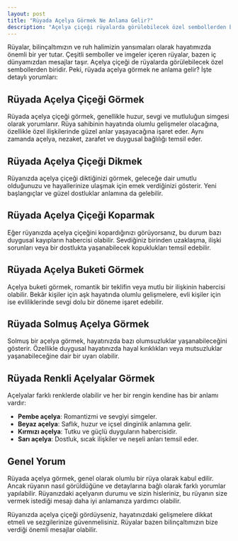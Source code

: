 ```yaml
---
layout: post
title: "Rüyada Açelya Görmek Ne Anlama Gelir?"
description: "Açelya çiçeği rüyalarda görülebilecek özel sembollerden biridir. Peki, rüyada açelya görmek ne anlama gelir?"
---
```


Rüyalar, bilinçaltımızın ve ruh halimizin yansımaları olarak hayatımızda önemli bir yer tutar. Çeşitli semboller ve imgeler içeren rüyalar, bazen iç dünyamızdan mesajlar taşır. Açelya çiçeği de rüyalarda görülebilecek özel sembollerden biridir. Peki, rüyada açelya görmek ne anlama gelir? İşte detaylı yorumları:

## Rüyada Açelya Çiçeği Görmek

Rüyada açelya çiçeği görmek, genellikle huzur, sevgi ve mutluluğun simgesi olarak yorumlanır. Rüya sahibinin hayatında olumlu gelişmeler olacağına, özellikle özel ilişkilerinde güzel anlar yaşayacağına işaret eder. Aynı zamanda açelya, nezaket, zarafet ve duygusal bağlılığı temsil eder.

## Rüyada Açelya Çiçeği Dikmek

Rüyanızda açelya çiçeği diktiğinizi görmek, geleceğe dair umutlu olduğunuzu ve hayallerinize ulaşmak için emek verdiğinizi gösterir. Yeni başlangıçlar ve güzel dostluklar anlamına da gelebilir.

## Rüyada Açelya Çiçeği Koparmak

Eğer rüyanızda açelya çiçeğini kopardığınızı görüyorsanız, bu durum bazı duygusal kayıpların habercisi olabilir. Sevdiğiniz birinden uzaklaşma, ilişki sorunları veya bir dostlukta yaşanabilecek kopuklukları temsil edebilir.

## Rüyada Açelya Buketi Görmek

Açelya buketi görmek, romantik bir teklifin veya mutlu bir ilişkinin habercisi olabilir. Bekâr kişiler için aşk hayatında olumlu gelişmelere, evli kişiler için ise evliliklerinde sevgi dolu bir döneme işaret edebilir.

## Rüyada Solmuş Açelya Görmek

Solmuş bir açelya görmek, hayatınızda bazı olumsuzluklar yaşanabileceğini gösterir. Özellikle duygusal hayatınızda hayal kırıklıkları veya mutsuzluklar yaşanabileceğine dair bir uyarı olabilir.

## Rüyada Renkli Açelyalar Görmek

Açelyalar farklı renklerde olabilir ve her bir rengin kendine has bir anlamı vardır:

- **Pembe açelya**: Romantizmi ve sevgiyi simgeler.
- **Beyaz açelya**: Saflık, huzur ve içsel dinginlik anlamına gelir.
- **Kırmızı açelya**: Tutku ve güçlü duyguların habercisidir.
- **Sarı açelya**: Dostluk, sıcak ilişkiler ve neşeli anları temsil eder.

## Genel Yorum

Rüyada açelya görmek, genel olarak olumlu bir rüya olarak kabul edilir. Ancak rüyanın nasıl görüldüğüne ve detaylarına bağlı olarak farklı yorumlar yapılabilir. Rüyanızdaki açelyanın durumu ve sizin hisleriniz, bu rüyanın size vermek istediği mesajı daha iyi anlamanıza yardımcı olabilir.

Rüyanızda açelya çiçeği gördüyseniz, hayatınızdaki gelişmelere dikkat etmeli ve sezgilerinize güvenmelisiniz. Rüyalar bazen bilinçaltımızın bize verdiği önemli mesajlar olabilir.